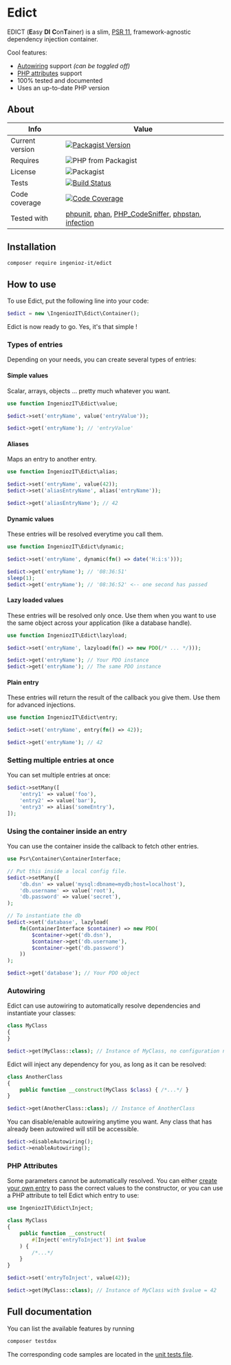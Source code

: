 # Edict

EDICT (**E**asy **DI** **C**on**T**ainer) is a slim, [PSR 11](https://www.php-fig.org/psr/psr-11/), framework-agnostic dependency injection container.

Cool features:

- [Autowiring](#autowiring) support *(can be toggled off)*
- [PHP attributes](#php-attributes) support
- 100% tested and documented
- Uses an up-to-date PHP version

## About

| Info | Value |
|---|---|
| Current version | [![Packagist Version](https://img.shields.io/packagist/v/ingenioz-it/edict)](https://packagist.org/packages/ingenioz-it/edict) |
| Requires | ![PHP from Packagist](https://img.shields.io/packagist/php-v/ingenioz-it/edict.svg) |
| License | ![Packagist](https://img.shields.io/packagist/l/ingenioz-it/edict) |
| Tests | [![Build Status](https://travis-ci.com/IngeniozIT/psr-container-edict.svg?branch=master)](https://travis-ci.com/IngeniozIT/psr-container-edict) |
| Code coverage | [![Code Coverage](https://codecov.io/gh/IngeniozIT/psr-container-edict/branch/master/graph/badge.svg)](https://codecov.io/gh/IngeniozIT/psr-container-edict) |
| Tested with | [phpunit](https://github.com/sebastianbergmann/phpunit), [phan](https://github.com/phan/phan), [PHP_CodeSniffer](https://github.com/squizlabs/PHP_CodeSniffer), [phpstan](https://github.com/phpstan/phpstan), [infection](https://github.com/infection/infection) |

## Installation

```sh
composer require ingenioz-it/edict
```

## How to use

To use Edict, put the following line into your code:

```php
$edict = new \IngeniozIT\Edict\Container();
```

Edict is now ready to go. Yes, it's that simple !

### Types of entries

Depending on your needs, you can create several types of entries:

#### Simple values

Scalar, arrays, objects ... pretty much whatever you want.

```php
use function IngeniozIT\Edict\value;

$edict->set('entryName', value('entryValue'));

$edict->get('entryName'); // 'entryValue'
```

#### Aliases

Maps an entry to another entry.

```php
use function IngeniozIT\Edict\alias;

$edict->set('entryName', value(42));
$edict->set('aliasEntryName', alias('entryName'));

$edict->get('aliasEntryName'); // 42
```

#### Dynamic values

These entries will be resolved everytime you call them.

```php
use function IngeniozIT\Edict\dynamic;

$edict->set('entryName', dynamic(fn() => date('H:i:s')));

$edict->get('entryName'); // '08:36:51'
sleep(1);
$edict->get('entryName'); // '08:36:52' <-- one second has passed
```

#### Lazy loaded values

These entries will be resolved only once. Use them when you want to use the same object across your application (like a database handle).

```php
use function IngeniozIT\Edict\lazyload;

$edict->set('entryName', lazyload(fn() => new PDO(/* ... */)));

$edict->get('entryName'); // Your PDO instance
$edict->get('entryName'); // The same PDO instance
```

#### Plain entry

These entries will return the result of the callback you give them. Use them for advanced injections.

```php
use function IngeniozIT\Edict\entry;

$edict->set('entryName', entry(fn() => 42));

$edict->get('entryName'); // 42
```

### Setting multiple entries at once

You can set multiple entries at once:

```php
$edict->setMany([
    'entry1' => value('foo'),
    'entry2' => value('bar'),
    'entry3' => alias('someEntry'),
]);
```

### Using the container inside an entry

You can use the container inside the callback to fetch other entries.

```php
use Psr\Container\ContainerInterface;

// Put this inside a local config file.
$edict->setMany([
    'db.dsn' => value('mysql:dbname=mydb;host=localhost'),
    'db.username' => value('root'),
    'db.password' => value('secret'),
);

// To instantiate the db
$edict->set('database', lazyload(
    fn(ContainerInterface $container) => new PDO(
        $container->get('db.dsn'),
        $container->get('db.username'),
        $container->get('db.password')
    ))
);

$edict->get('database'); // Your PDO object
```

### Autowiring

Edict can use autowiring to automatically resolve dependencies and instantiate your classes:

```php
class MyClass
{
}

$edict->get(MyClass::class); // Instance of MyClass, no configuration needed
```

Edict will inject any dependency for you, as long as it can be resolved:

```php
class AnotherClass
{
    public function __construct(MyClass $class) { /*...*/ }
}

$edict->get(AnotherClass::class); // Instance of AnotherClass
```

You can disable/enable autowiring anytime you want. Any class that has already been autowired will still be accessible.

```php
$edict->disableAutowiring();
$edict->enableAutowiring();
```

### PHP Attributes

Some parameters cannot be automatically resolved. You can either [create your own entry](#using-the-container-inside-an-entry) to pass the correct values to the constructor, or you can use a PHP attribute to tell Edict which entry to use:

```php
use IngeniozIT\Edict\Inject;

class MyClass
{
    public function __construct(
        #[Inject('entryToInject')] int $value
    ) {
        /*...*/
    }
}

$edict->set('entryToInject', value(42));

$edict->get(MyClass::class); // Instance of MyClass with $value = 42
```

## Full documentation

You can list the available features by running

```sh
composer testdox
```

The corresponding code samples are located in the [unit tests file](tests/ContainerTest.php).
